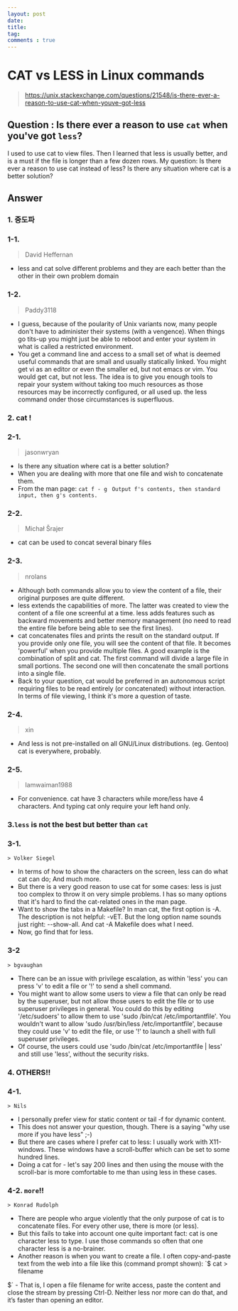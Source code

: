 ```yaml
---
layout: post
date:
title:
tag:
comments : true
---
```


# CAT vs LESS in Linux commands
  > https://unix.stackexchange.com/questions/21548/is-there-ever-a-reason-to-use-cat-when-youve-got-less
 
## Question : Is there ever a reason to use `cat` when you've got `less`?
I used to use cat to view files. Then I learned that less is usually better, and is a must if the file is longer than a few dozen rows.
My question: Is there ever a reason to use cat instead of less? Is there any situation where cat is a better solution?

## Answer
### 1. 중도파
### 1-1.
  > David Heffernan
- less and cat solve different problems and they are each better than the other in their own problem domain
### 1-2. 
  > Paddy3118
- I guess, because of the poularity of Unix variants now, many people don't have to administer their systems (with a vengence). When things go tits-up you might just be able to reboot and enter your system in what is called a restricted environment.
- You get a command line and access to a small set of what is deemed useful commands that are small and usually statically linked. You might get vi as an editor or even the smaller ed, but not emacs or vim. You would get cat, but not less. The idea is to give you enough tools to repair your system without taking too much resources as those resources may be incorrectly configured, or all used up. the less command onder those circumstances is superfluous.

### 2. cat !
### 2-1. 
  > jasonwryan
- Is there any situation where cat is a better solution?
- When you are dealing with more that one file and wish to concatenate them.
- From the man page:
`cat f - g`
       ` Output f's contents, then standard input, then g's contents.`

### 2-2. 
  > Michał Šrajer      
- cat can be used to concat several binary files

### 2-3.
  > nrolans
- Although both commands allow you to view the content of a file, their original purposes are quite different.
- less extends the capabilities of more. The latter was created to view the content of a file one screenful at a time. less adds features such as backward movements and better memory management (no need to read the entire file before being able to see the first lines).
- cat concatenates files and prints the result on the standard output. If you provide only one file, you will see the content of that file. It becomes 'powerful' when you provide multiple files. A good example is the combination of split and cat. The first command will divide a large file in small portions. The second one will then concatenate the small portions into a single file.
- Back to your question, cat would be preferred in an autonomous script requiring files to be read entirely (or concatenated) without interaction. In terms of file viewing, I think it's more a question of taste.

### 2-4.
   > xin
- And less is not pre-installed on all GNU/Linux distributions. (eg. Gentoo) cat is everywhere, probably.

### 2-5.
   > Iamwaiman1988
- For convenience. cat have 3 characters while more/less have 4 characters. And typing cat only require your left hand only.

### 3.`less` is not the best but better than `cat`

### 3-1.
    > Volker Siegel
- In terms of how to show the characters on the screen, less can do what cat can do; And much more.
- But there is a very good reason to use cat for some cases:
  less is just too complex to throw it on very simple problems. I has so many options that it's hard to find the cat-related ones in the man page.
- Want to show the tabs in a Makefile?
  In man cat, the first option is -A.
  The description is not helpful: -vET.
  But the long option name sounds just right: --show-all.
  And cat -A Makefile does what I need.
- Now, go find that for less.

### 3-2
    > bgvaughan
- There can be an issue with privilege escalation, as within 'less' you can press 'v' to edit a file or '!' to send a shell command.
- You might want to allow some users to view a file that can only be read by the superuser, but not allow those users to edit the file or to use superuser privileges in general. You could do this by editing '/etc/sudoers' to allow them to use 'sudo /bin/cat /etc/importantfile'. You wouldn't want to allow 'sudo /usr/bin/less /etc/importantfile', because they could use 'v' to edit the file, or use '!' to launch a shell with full superuser privileges.
- Of course, the users could use 'sudo /bin/cat /etc/importantfile | less' and still use 'less', without the security risks.

### 4. OTHERS!! 

### 4-1. 
    > Nils
- I personally prefer view for static content or tail -f for dynamic content.
- This does not answer your question, though. There is a saying "why use more if you have less" ;-)
- But there are cases where I prefer cat to less: I usually work with X11-windows. These windows have a scroll-buffer which can be set to some hundred lines.
- Doing a cat for - let's say 200 lines and then using the mouse with the scroll-bar is more comfortable to me than using less in these cases.

### 4-2. `more`!!
    > Konrad Rudolph
- There are people who argue violently that the only purpose of cat is to concatenate files. For every other use, there is more (or less).
- But this fails to take into account one quite important fact: cat is one character less to type. I use those commands so often that one character less is a no-brainer.
- Another reason is when you want to create a file. I often copy-and-paste text from the web into a file like this (command prompt shown):
`$ cat > filename
<Cmd-V>
<Ctrl-D>
$`
- That is, I open a file filename for write access, paste the content and close the stream by pressing Ctrl-D. Neither less nor more can do that, and it’s faster than opening an editor.
